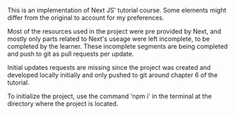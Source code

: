 This is an implementation of Next JS' tutorial course. Some elements might differ from the original to account for my preferences.

Most of the resources used in the project were pre provided by Next, and mostly only parts related to Next's useage were left incomplete, to be completed by the learner. These incomplete segments are being completed and push to git as pull requests per update.

Initial updates requests are missing since the project was created and developed locally initially and only pushed to git around chapter 6 of the tutorial.

To initialize the project, use the command 'npm i' in the terminal at the directory where the project is located.
